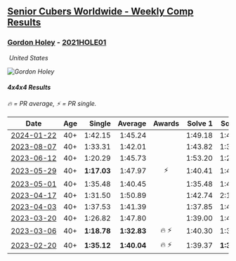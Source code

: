 <style>table {white-space: nowrap;}</style>
<link rel="stylesheet" type="text/css" href="/scw-comp/css/flags.css" />

## [Senior Cubers Worldwide - Weekly Comp Results](/scw-comp/results/)
### [Gordon Holey](README.md) - [2021HOLE01](https://www.worldcubeassociation.org/persons/2021HOLE01?event=444)

<i class="flag flag-US" />&nbsp;United States

![Gordon Holey](1642020105.jpg)

#### 4x4x4 Results

<span style="white-space: nowrap;">🔥 = PR average</span>, <span style="white-space: nowrap;">⚡ = PR single</span>.

| Date | Age | Single | Average | Awards | Solve 1 | Solve 2 | Solve 3 | Solve 4 | Solve 5 | Video |
| :--: | :--: | --: | --: | :--: | --: | --: | --: | --: | --: | :-- |
| [2024-01-22](../../results/2024-01-22/444.md) | 40+ | 1:42.15 | 1:45.24 |  | 1:49.18 | 1:44.40 | 1:42.15 | DNS | DNS | [Desktop](https://www.facebook.com/766997877/videos/939548430919033) / [Mobile](https://m.facebook.com/766997877/videos/939548430919033) |
| [2023-08-07](../../results/2023-08-07/444.md) | 40+ | 1:33.31 | 1:42.01 |  | 1:43.82 | 1:33.31 | 1:48.91 | DNS | DNS | [Desktop](https://www.facebook.com/766997877/videos/750312220118359) / [Mobile](https://m.facebook.com/766997877/videos/750312220118359) |
| [2023-06-12](../../results/2023-06-12/444.md) | 40+ | 1:20.29 | 1:45.73 |  | 1:53.20 | 1:20.29 | 1:41.14 | 1:50.29 | 1:45.75 | [Desktop](https://www.facebook.com/events/575948201291091/permalink/582042287348349) / [Mobile](https://m.facebook.com/events/575948201291091?view=permalink&id=582042287348349) |
| [2023-05-29](../../results/2023-05-29/444.md) | 40+ | **1:17.03** | 1:47.97 | ⚡ | 1:40.41 | 1:49.41 | **1:17.03** | 1:54.08 | 2:04.35 | [Desktop](https://www.facebook.com/766997877/videos/1486144738588270) / [Mobile](https://m.facebook.com/766997877/videos/1486144738588270) |
| [2023-05-01](../../results/2023-05-01/444.md) | 40+ | 1:35.48 | 1:40.45 |  | 1:35.48 | 1:47.61 | 1:38.25 | DNS | DNS | [Desktop](https://www.facebook.com/766997877/videos/280520490968018) / [Mobile](https://m.facebook.com/766997877/videos/280520490968018) |
| [2023-04-17](../../results/2023-04-17/444.md) | 40+ | 1:31.50 | 1:50.89 |  | 1:42.74 | 2:18.43 | 1:31.50 | DNS | DNS | [Desktop](https://www.facebook.com/766997877/videos/759391032303850) / [Mobile](https://m.facebook.com/766997877/videos/759391032303850) |
| [2023-04-03](../../results/2023-04-03/444.md) | 40+ | 1:37.53 | 1:41.39 |  | 1:37.85 | 1:48.79 | 1:37.53 | DNS | DNS | [Desktop](https://www.facebook.com/766997877/videos/1020253532276495) / [Mobile](https://m.facebook.com/766997877/videos/1020253532276495) |
| [2023-03-20](../../results/2023-03-20/444.md) | 40+ | 1:26.82 | 1:47.80 |  | 1:39.00 | 1:41.52 | 1:26.82 | 2:02.89 | 2:07.11 | [Desktop](https://www.facebook.com/766997877/videos/1371748456910569) / [Mobile](https://m.facebook.com/766997877/videos/1371748456910569) |
| [2023-03-06](../../results/2023-03-06/444.md) | 40+ | **1:18.78** | **1:32.83** | 🔥 ⚡ | 1:40.30 | 1:36.82 | 1:21.38 | **1:18.78** | 2:14.09 | [Desktop](https://www.facebook.com/766997877/videos/914846236382665) / [Mobile](https://m.facebook.com/766997877/videos/914846236382665) |
| [2023-02-20](../../results/2023-02-20/444.md) | 40+ | **1:35.12** | **1:40.04** | 🔥 ⚡ | 1:39.37 | **1:35.12** | 1:45.64 | DNS | DNS | [Desktop](https://www.facebook.com/events/569225115154363/permalink/574094328000775) / [Mobile](https://m.facebook.com/events/569225115154363?view=permalink&id=574094328000775) |


<!-- Global site tag (gtag.js) - Google Analytics -->
<script async src="https://www.googletagmanager.com/gtag/js?id=UA-86348435-3"></script>
<script>window.dataLayer = window.dataLayer || []; function gtag() {dataLayer.push(arguments);} gtag('js', new Date()); gtag('config', 'UA-86348435-3');</script>
